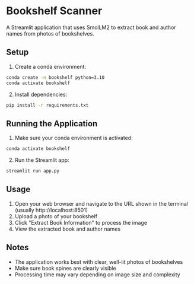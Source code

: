 # Bookshelf Scanner

A Streamlit application that uses SmolLM2 to extract book and author names from photos of bookshelves.

## Setup

1. Create a conda environment:
```bash
conda create -n bookshelf python=3.10
conda activate bookshelf
```

2. Install dependencies:
```bash
pip install -r requirements.txt
```

## Running the Application

1. Make sure your conda environment is activated:
```bash
conda activate bookshelf
```

2. Run the Streamlit app:
```bash
streamlit run app.py
```

## Usage

1. Open your web browser and navigate to the URL shown in the terminal (usually http://localhost:8501)
2. Upload a photo of your bookshelf
3. Click "Extract Book Information" to process the image
4. View the extracted book and author names

## Notes

- The application works best with clear, well-lit photos of bookshelves
- Make sure book spines are clearly visible
- Processing time may vary depending on image size and complexity
